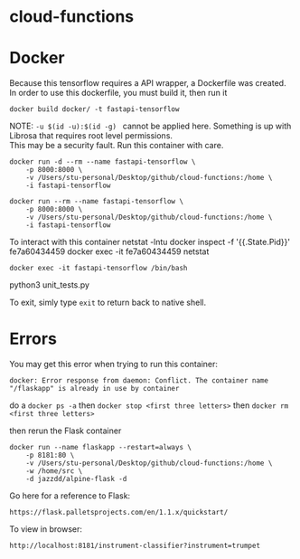 # cloud-functions

# Docker

Because this tensorflow requires a API wrapper, a Dockerfile was created. In order to use this dockerfile, you must build it, then run it

`docker build docker/ -t fastapi-tensorflow`    

NOTE: `-u $(id -u):$(id -g) ` cannot be applied here.  Something is up with Librosa that requires root level permissions.  
This may be a security fault.  Run this container with care.
```
docker run -d --rm --name fastapi-tensorflow \
	-p 8000:8000 \
	-v /Users/stu-personal/Desktop/github/cloud-functions:/home \
	-i fastapi-tensorflow
```

```
docker run --rm --name fastapi-tensorflow \
	-p 8000:8000 \
	-v /Users/stu-personal/Desktop/github/cloud-functions:/home \
	-i fastapi-tensorflow
```

To interact with this container
netstat -lntu
docker inspect -f '{{.State.Pid}}' fe7a60434459
docker exec -it fe7a60434459 netstat
```
docker exec -it fastapi-tensorflow /bin/bash
```

python3 unit_tests.py

To exit, simly type `exit` to return back to native shell.

# Errors

You may get this error when trying to run this container:

```
docker: Error response from daemon: Conflict. The container name "/flaskapp" is already in use by container 
```
do a `docker ps -a` then `docker stop <first three letters>` then  `docker rm <first three letters>`

then rerun the Flask container

```
docker run --name flaskapp --restart=always \
	-p 8181:80 \
	-v /Users/stu-personal/Desktop/github/cloud-functions:/home \
    -w /home/src \
	-d jazzdd/alpine-flask -d
```

Go here for a reference to Flask:

`https://flask.palletsprojects.com/en/1.1.x/quickstart/`

To view in browser:

`http://localhost:8181/instrument-classifier?instrument=trumpet`


